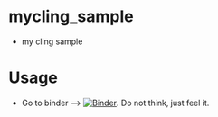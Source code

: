 # mycling_sample

- my cling sample

# Usage

- Go to binder --> [![Binder](https://mybinder.org/badge_logo.svg)](https://mybinder.org/v2/gh/terasakisatoshi/mycling_sample/master). Do not think, just feel it.
